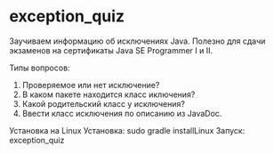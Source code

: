 exception_quiz
==============

Заучиваем информацию об исключениях Java. Полезно для сдачи экзаменов на сертификаты Java SE Programmer I и II.

Типы вопросов:
1. Проверяемое или нет исключение?
2. В каком пакете находится класс иключения?
3. Какой родительский класс у исключения?
4. Ввести класс исключения по описанию из JavaDoc.

Установка на Linux
Установка: sudo gradle installLinux
Запуск:    exception_quiz